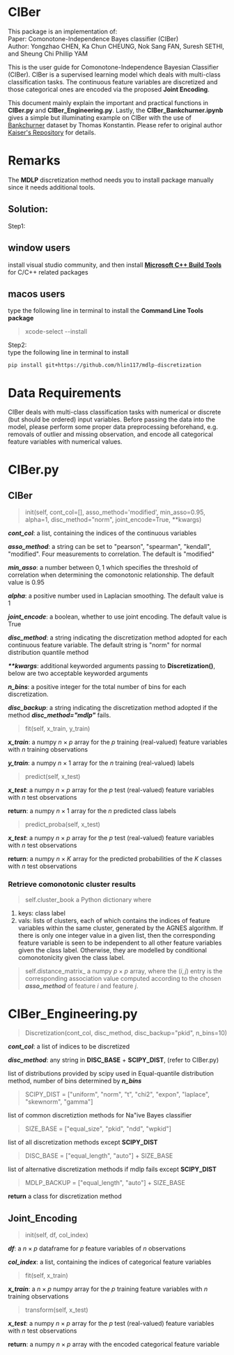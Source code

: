 # CIBer
This package is an implementation of:<br />
Paper: Comonotone-Independence Bayes classifier (CIBer)  <br />
Author: Yongzhao CHEN, Ka Chun CHEUNG, Nok Sang FAN, Suresh SETHI, and Sheung Chi Phillip YAM

This is the user guide for Comonotone-Independence Bayesian Classifier (CIBer). CIBer is a supervised learning model which deals with multi-class classification tasks. The continuous feature variables are discretized and those categorical ones are encoded via the proposed **Joint Encoding**. 

This document mainly explain the important and practical functions in **CIBer.py** and **CIBer_Engineering.py**. Lastly, the **CIBer_Bankchurner.ipynb** gives a simple but illuminating example on CIBer with the use of [Bankchurner](https://www.kaggle.com/code/thomaskonstantin/bank-churn-data-exploration-and-churn-prediction/data) dataset by Thomas Konstantin. Please refer to original author [Kaiser's Repository](https://github.com/kaiser1999/CIBer) for details.

# Remarks
The **MDLP** discretization method needs you to install package manually since it needs additional tools.
## Solution:
Step1: <br />
## window users
install visual studio community, and then install [**Microsoft C++ Build Tools**](https://visualstudio.microsoft.com/visual-cpp-build-tools/) for C/C++ related packages

## macos users
type the following line in terminal to install the **Command Line Tools package**
> xcode-select --install

Step2: <br />
type the following line in terminal to install
```
pip install git+https://github.com/hlin117/mdlp-discretization
```

# Data Requirements

CIBer deals with multi-class classification tasks with numerical or discrete (but should be ordered) input variables. Before passing the data into the model, please perform some proper data preprocessing beforehand, e.g. removals of outlier and missing observation, and encode all categorical feature variables with numerical values.

# CIBer.py

## CIBer

> init(self, cont_col=[], asso_method='modified', min_asso=0.95, alpha=1, disc_method="norm", joint_encode=True, **kwargs)

**_cont_col_**: a list, containing the indices of the continuous variables

**_asso_method_**: a string can be set to "pearson", "spearman", "kendall", "modified". Four measurements to correlation. The default is "modified"

**_min_asso_**: a number between $0,1$ which specifies the threshold of correlation when determining the comonotonic relationship. The default value is 0.95

**_alpha_**: a positive number used in Laplacian smoothing. The default value is 1

**_joint_encode_**: a boolean, whether to use joint encoding. The default value is True

**_disc_method_**: a string indicating the discretization method adopted for each continuous feature variable. The default string is "norm" for normal distribution quantile method

**_**kwargs_**: additional keyworded arguments passing to **Discretization()**, below are two acceptable keyworded arguments

**_n_bins_**: a positive integer for the total number of bins for each discretization.

**_disc_backup_**: a string indicating the discretization method adopted if the method **_disc_method="mdlp"_** fails.

> fit(self, x_train, y_train)

**_x_train_**: a numpy $n \times p$ array for the $p$ training (real-valued) feature variables with $n$ training observations

**_y_train_**: a numpy $n \times 1$ array for the $n$ training (real-valued) labels

> predict(self, x_test)

**_x_test_**: a numpy $n \times p$ array for the $p$ test (real-valued) feature variables with $n$ test observations

**return**: a numpy $n \times 1$ array for the $n$ predicted class labels

> predict_proba(self, x_test)

**_x_test_**: a numpy $n \times p$ array for the $p$ test (real-valued) feature variables with $n$ test observations

**return**: a numpy $n \times K$ array for the predicted probabilities of the $K$ classes with $n$ test observations

### Retrieve comonotonic cluster results
> self.cluster_book
a Python dictionary where
1. keys: class label
2. vals: lists of clusters, each of which contains the indices of feature variables within the same cluster, generated by the AGNES algorithm. If there is only one integer value in a given list, then the corresponding feature variable is seen to be independent to all other feature variables given the class label. Otherwise, they are modelled by conditional comonotonicity given the class label.

> self.distance_matrix_
a numpy $p \times p$ array, where the $(i,j)$ entry is the corresponding association value computed according to the chosen **_asso_method_** of feature $i$ and feature $j$.

# CIBer_Engineering.py

> Discretization(cont_col, disc_method, disc_backup="pkid", n_bins=10)

**_cont_col_**: a list of indices to be discretized

**_disc_method_**: any string in **DISC_BASE** + **SCIPY_DIST**, (refer to CIBer.py)

list of distributions provided by scipy used in Equal-quantile distribution method, number of bins determined by **_n_bins_**
> SCIPY_DIST = ["uniform", "norm", "t", "chi2", "expon", "laplace", "skewnorm", "gamma"]

list of common discretiztion methods for Na\"ive Bayes classifier
> SIZE_BASE = ["equal_size", "pkid", "ndd", "wpkid"]

list of all discretization methods except **SCIPY_DIST**
> DISC_BASE = ["equal_length", "auto"] + SIZE_BASE

list of alternative discretization methods if mdlp fails except **SCIPY_DIST**
> MDLP_BACKUP = ["equal_length", "auto"] + SIZE_BASE

**return** a class for discretization method

## Joint_Encoding

> init(self, df, col_index)

**_df_**: a $n \times p$ dataframe for $p$ feature variables of $n$ observations

**_col_index_**: a list, containing the indices of categorical feature variables

> fit(self, x_train)

**_x_train_**: a $n \times p$ numpy array for the $p$ training feature variables with $n$ training observations

> transform(self, x_test)

**_x_test_**: a numpy $n \times p$ array for the $p$ test (real-valued) feature variables with $n$ test observations

**return**: a numpy $n \times p$ array with the encoded categorical feature variable
